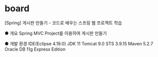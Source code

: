 # board
[Spring] 게시판 만들기 - 코드로 배우는 스프링 웹 프로젝트 학습

● 개요
  Spring MVC Project를 이용하여 게시판 만들기
 
● 개발 환경
  IDE(Eclipse 4.19.0)
  JDK 11
  Tomcat 9.0
  STS 3.9.15
  Maven 5.2.7
  Oracle DB 11g Express Edition
